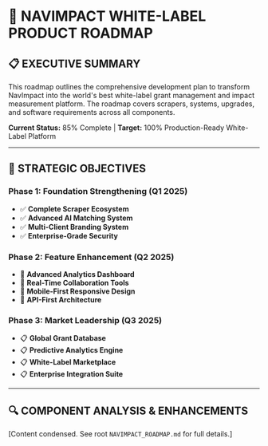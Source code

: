 # 🚀 **NAVIMPACT WHITE-LABEL PRODUCT ROADMAP**

## 📋 **EXECUTIVE SUMMARY**

This roadmap outlines the comprehensive development plan to transform NavImpact into the world's best white-label grant management and impact measurement platform. The roadmap covers scrapers, systems, upgrades, and software requirements across all components.

**Current Status:** 85% Complete | **Target:** 100% Production-Ready White-Label Platform

---

## 🎯 **STRATEGIC OBJECTIVES**

### **Phase 1: Foundation Strengthening (Q1 2025)**
- ✅ **Complete Scraper Ecosystem**
- ✅ **Advanced AI Matching System**
- ✅ **Multi-Client Branding System**
- ✅ **Enterprise-Grade Security**

### **Phase 2: Feature Enhancement (Q2 2025)**
- 🔄 **Advanced Analytics Dashboard**
- 🔄 **Real-Time Collaboration Tools**
- 🔄 **Mobile-First Responsive Design**
- 🔄 **API-First Architecture**

### **Phase 3: Market Leadership (Q3 2025)**
- 📋 **Global Grant Database**
- 📋 **Predictive Analytics Engine**
- 📋 **White-Label Marketplace**
- 📋 **Enterprise Integration Suite**

---

## 🔍 **COMPONENT ANALYSIS & ENHANCEMENTS**

[Content condensed. See root `NAVIMPACT_ROADMAP.md` for full details.] 
